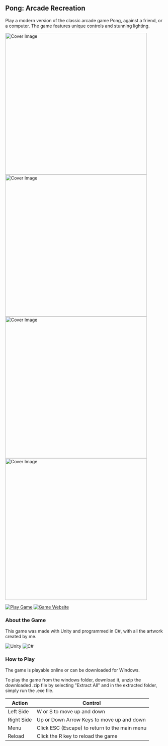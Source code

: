 ## Pong: Arcade Recreation

Play a modern version of the classic arcade game Pong, against a friend, or a computer.
The game features unique controls and stunning lighting.

<img src="https://img.itch.zone/aW1nLzE5NzIyNjM3LnBuZw==/original/Tyzecx.png" alt="Cover Image" width=450px /><img src="https://img.itch.zone/aW1hZ2UvMzMwMjUxMy8xOTcyMjIyNC5wbmc=/original/Y9Cr6J.png" alt="Cover Image" width=450px />
<img src="https://img.itch.zone/aW1hZ2UvMzMwMjUxMy8xOTcyMjIyNy5wbmc=/original/STbXHF.png" alt="Cover Image" width=450px />
<img src="https://img.itch.zone/aW1hZ2UvMzMwMjUxMy8xOTcyMjIyNi5wbmc=/original/8vVYpI.png" alt="Cover Image" width=450px />

[![Play Game](https://img.shields.io/badge/Itch.io-Play_Online-green)](https://anahatm.itch.io/pong-advanced)
[![Game Website](https://img.shields.io/badge/Website_Page-Pong:_Arcade_Recreation-blue)](https://AnahatMudgal.com/games/pomg-arcade-recreation)

### About the Game

This game was made with Unity and programmed in C#, with all the artwork created by me.

![Unity](https://img.shields.io/badge/-Unity-05122A?style=flat-square&logo=Unity&color=2a2e34) 
![C#](https://img.shields.io/badge/-C%23-05122A?style=flat-square&logo=C-Sharp&color=2a2e34) 

### How to Play

The game is playable online or can be downloaded for Windows.

To play the game from the windows folder, download it, unzip the downloaded .zip file by selecting "Extract All" and in the extracted folder, simply run the .exe file. 

| Action | Control |
| -------- | ------- |
| Left Side | W or S to move up and down |
| Right Side | Up or Down Arrow Keys to move up and down |
| Menu | Click ESC (Escape) to return to the main menu |
| Reload | Click the R key to reload the game |
